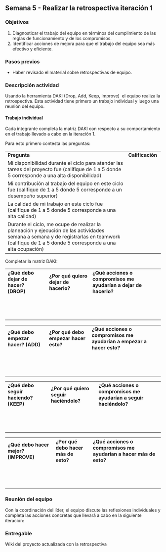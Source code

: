 ## Semana 5 - Realizar la retrospectiva iteración 1

### Objetivos

1.  Diagnosticar el trabajo del equipo en términos del cumplimiento de las reglas de funcionamiento y de los compromisos.
2.  Identificar acciones de mejora para que el trabajo del equipo sea más efectivo y eficiente.

### Pasos previos

*   Haber revisado el material sobre retrospectivas de equipo.

### **Descripción actividad**

Usando la herramienta DAKI (Drop, Add, Keep, Improve)  el equipo realiza la retrospectiva. Esta actividad tiene primero un trabajo individual y luego una reunión del equipo. 

#### Trabajo individual

Cada integrante completa la matriz DAKI con respecto a su comportamiento en el trabajo llevado a cabo en la iteración 1.  

Para esto primero contesta las preguntas: 

<table><tbody><tr><td><strong>Pregunta</strong>&nbsp;</td><td><strong>Calificación</strong>&nbsp;</td></tr><tr><td>Mi disponibilidad durante el ciclo para atender las tareas del proyecto fue (califique de 1 a 5 donde 5 corresponde a una alta disponibilidad)&nbsp;</td><td>&nbsp;</td></tr><tr><td>Mi contribución al trabajo del equipo en este ciclo fue (califique de 1 a 5 donde 5 corresponde a un desempeño superior)&nbsp;</td><td>&nbsp;</td></tr><tr><td>La calidad de mi trabajo en este ciclo fue (califique de 1 a 5 donde 5 corresponde a una alta calidad)&nbsp;</td><td>&nbsp;</td></tr><tr><td>Durante el ciclo, me ocupe de realizar la planeación y ejecución de las actividades semana a semana y de registrarlas en teamwork (califique de 1 a 5 donde 5 corresponde a una alta ocupación)&nbsp;</td><td>&nbsp;</td></tr></tbody></table>

Completar la matriz DAKI:

<table><tbody><tr><td><strong>¿Qué debo dejar de hacer? (DROP)</strong>&nbsp;</td><td><strong>¿Por qué quiero dejar de hacerlo?</strong>&nbsp;</td><td><strong>¿Qué acciones o compromisos me ayudarían a dejar de hacerlo?</strong>&nbsp;</td></tr><tr><td>&nbsp;</td><td>&nbsp;</td><td>&nbsp;</td></tr><tr><td>&nbsp;</td><td>&nbsp;</td><td>&nbsp;</td></tr><tr><td>&nbsp;</td><td>&nbsp;</td><td>&nbsp;</td></tr></tbody></table>

<table><tbody><tr><td><strong>¿Qué debo empezar hacer? (ADD)</strong>&nbsp;</td><td><strong>¿Por qué debo empezar hacer esto?</strong>&nbsp;</td><td><strong>¿Qué acciones o compromisos me ayudarían a empezar a hacer esto?</strong>&nbsp;</td></tr><tr><td>&nbsp;</td><td>&nbsp;</td><td>&nbsp;</td></tr><tr><td>&nbsp;</td><td>&nbsp;</td><td>&nbsp;</td></tr><tr><td>&nbsp;</td><td>&nbsp;</td><td>&nbsp;</td></tr></tbody></table>

<table><tbody><tr><td><strong>¿Qué debo seguir haciendo? (KEEP)</strong>&nbsp;</td><td><strong>¿Por qué quiero seguir haciéndolo?</strong>&nbsp;</td><td><strong>¿Qué acciones o compromisos me ayudarían a seguir haciéndolo?</strong>&nbsp;</td></tr><tr><td>&nbsp;</td><td>&nbsp;</td><td>&nbsp;</td></tr><tr><td>&nbsp;</td><td>&nbsp;</td><td>&nbsp;</td></tr><tr><td>&nbsp;</td><td>&nbsp;</td><td>&nbsp;</td></tr></tbody></table>

<table><tbody><tr><td><strong>¿Qué debo hacer mejor? (IMPROVE)</strong>&nbsp;</td><td><strong>¿Por qué debo hacer más de esto?</strong>&nbsp;</td><td><strong>¿Qué acciones o compromisos me ayudarían a hacer más de esto?</strong>&nbsp;</td></tr><tr><td>&nbsp;</td><td>&nbsp;</td><td>&nbsp;</td></tr><tr><td>&nbsp;</td><td>&nbsp;</td><td>&nbsp;</td></tr><tr><td>&nbsp;</td><td>&nbsp;</td><td>&nbsp;</td></tr></tbody></table>

### Reunión del equipo

Con la coordinación del líder, el equipo discute las reflexiones individuales y completa las acciones concretas que llevará a cabo en la siguiente iteración:

### **Entregable**

Wiki del proyecto actualizada con la retrospectiva
